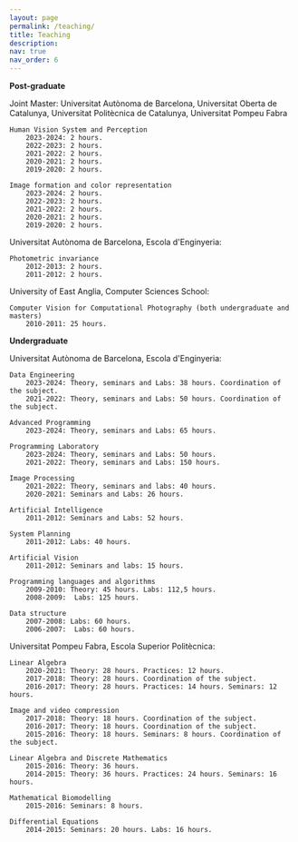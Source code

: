 ```yaml
---
layout: page
permalink: /teaching/
title: Teaching
description:
nav: true
nav_order: 6
---
```


**Post-graduate**

Joint Master: Universitat Autònoma de Barcelona, Universitat Oberta de Catalunya, Universitat Politècnica de Catalunya, Universitat Pompeu Fabra

    Human Vision System and Perception
        2023-2024: 2 hours.
        2022-2023: 2 hours.
        2021-2022: 2 hours.
        2020-2021: 2 hours.
        2019-2020: 2 hours.

    Image formation and color representation
        2023-2024: 2 hours.
        2022-2023: 2 hours.
        2021-2022: 2 hours.
        2020-2021: 2 hours.
        2019-2020: 2 hours.


Universitat Autònoma de Barcelona, Escola d'Enginyeria:

    Photometric invariance
        2012-2013: 2 hours. 
        2011-2012: 2 hours.


University of East Anglia, Computer Sciences School:

    Computer Vision for Computational Photography (both undergraduate and masters)
        2010-2011: 25 hours.



**Undergraduate**

Universitat Autònoma de Barcelona, Escola d'Enginyeria:

    Data Engineering
        2023-2024: Theory, seminars and Labs: 38 hours. Coordination of the subject.
        2021-2022: Theory, seminars and Labs: 50 hours. Coordination of the subject.

    Advanced Programming
        2023-2024: Theory, seminars and Labs: 65 hours.

    Programming Laboratory
        2023-2024: Theory, seminars and Labs: 50 hours.
        2021-2022: Theory, seminars and Labs: 150 hours.

    Image Processing
        2021-2022: Theory, seminars and labs: 40 hours. 
        2020-2021: Seminars and Labs: 26 hours.

    Artificial Intelligence
        2011-2012: Seminars and Labs: 52 hours.

    System Planning
        2011-2012: Labs: 40 hours.

    Artificial Vision
        2011-2012: Seminars and labs: 15 hours.

    Programming languages and algorithms
        2009-2010: Theory: 45 hours. Labs: 112,5 hours.
        2008-2009:  Labs: 125 hours.

    Data structure
        2007-2008: Labs: 60 hours.
        2006-2007:  Labs: 60 hours.


Universitat Pompeu Fabra, Escola Superior Politècnica:

    Linear Algebra
        2020-2021: Theory: 28 hours. Practices: 12 hours.
        2017-2018: Theory: 28 hours. Coordination of the subject.
        2016-2017: Theory: 28 hours. Practices: 14 hours. Seminars: 12 hours.

    Image and video compression
        2017-2018: Theory: 18 hours. Coordination of the subject.
        2016-2017: Theory: 18 hours. Coordination of the subject.
        2015-2016: Theory: 18 hours. Seminars: 8 hours. Coordination of the subject.

    Linear Algebra and Discrete Mathematics
        2015-2016: Theory: 36 hours.
        2014-2015: Theory: 36 hours. Practices: 24 hours. Seminars: 16 hours.

    Mathematical Biomodelling
        2015-2016: Seminars: 8 hours.

    Differential Equations
        2014-2015: Seminars: 20 hours. Labs: 16 hours.



